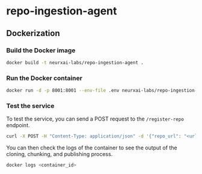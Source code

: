# repo-ingestion-agent

## Dockerization

### Build the Docker image

```bash
docker build -t neurxai-labs/repo-ingestion-agent .
```

### Run the Docker container

```bash
docker run -d -p 8001:8001 --env-file .env neurxai-labs/repo-ingestion-agent
```

### Test the service

To test the service, you can send a POST request to the `/register-repo` endpoint.

```bash
curl -X POST -H "Content-Type: application/json" -d '{"repo_url": "<url>", "repo_id": "test"}' http://localhost:8001/register-repo
```

You can then check the logs of the container to see the output of the cloning, chunking, and publishing process.

```bash
docker logs <container_id>
```